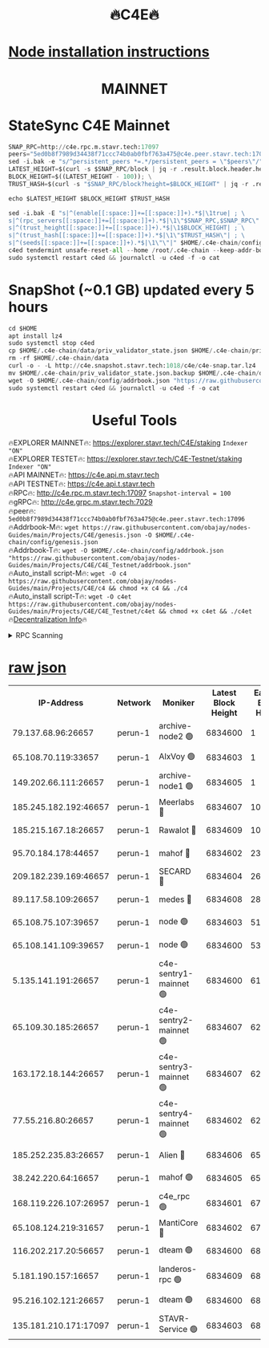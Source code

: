 <h1 align="center"> 🔥C4E🔥</h1>

[Node installation instructions](https://github.com/obajay/nodes-Guides/tree/main/Projects/C4E)
=

<h1 align="center"> MAINNET</h1>

# StateSync C4E Mainnet
```python
SNAP_RPC=http://c4e.rpc.m.stavr.tech:17097
peers="5ed0b8f7989d34438f71ccc74b0ab0fbf763a475@c4e.peer.stavr.tech:17096"
sed -i.bak -e "s/^persistent_peers *=.*/persistent_peers = \"$peers\"/" $HOME/.c4e-chain/config/config.toml
LATEST_HEIGHT=$(curl -s $SNAP_RPC/block | jq -r .result.block.header.height); \
BLOCK_HEIGHT=$((LATEST_HEIGHT - 100)); \
TRUST_HASH=$(curl -s "$SNAP_RPC/block?height=$BLOCK_HEIGHT" | jq -r .result.block_id.hash)

echo $LATEST_HEIGHT $BLOCK_HEIGHT $TRUST_HASH

sed -i.bak -E "s|^(enable[[:space:]]+=[[:space:]]+).*$|\1true| ; \
s|^(rpc_servers[[:space:]]+=[[:space:]]+).*$|\1\"$SNAP_RPC,$SNAP_RPC\"| ; \
s|^(trust_height[[:space:]]+=[[:space:]]+).*$|\1$BLOCK_HEIGHT| ; \
s|^(trust_hash[[:space:]]+=[[:space:]]+).*$|\1\"$TRUST_HASH\"| ; \
s|^(seeds[[:space:]]+=[[:space:]]+).*$|\1\"\"|" $HOME/.c4e-chain/config/config.toml
c4ed tendermint unsafe-reset-all --home /root/.c4e-chain --keep-addr-book
sudo systemctl restart c4ed && journalctl -u c4ed -f -o cat
```
# SnapShot (~0.1 GB) updated every 5 hours
```python
cd $HOME
apt install lz4
sudo systemctl stop c4ed
cp $HOME/.c4e-chain/data/priv_validator_state.json $HOME/.c4e-chain/priv_validator_state.json.backup
rm -rf $HOME/.c4e-chain/data
curl -o - -L http://c4e.snapshot.stavr.tech:1018/c4e/c4e-snap.tar.lz4 | lz4 -c -d - | tar -x -C $HOME/.c4e-chain --strip-components 2
mv $HOME/.c4e-chain/priv_validator_state.json.backup $HOME/.c4e-chain/data/priv_validator_state.json
wget -O $HOME/.c4e-chain/config/addrbook.json "https://raw.githubusercontent.com/obajay/nodes-Guides/main/Projects/C4E/addrbook.json"
sudo systemctl restart c4ed && journalctl -u c4ed -f -o cat
```
 <h1 align="center"> Useful Tools</h1>

🔥EXPLORER MAINNET🔥:  https://explorer.stavr.tech/C4E/staking            `Indexer "ON"` \
🔥EXPLORER TESTET🔥:   https://explorer.stavr.tech/C4E-Testnet/staking     `Indexer "ON"` \
🔥API MAINNET🔥:       https://c4e.api.m.stavr.tech \
🔥API TESTNET🔥:       https://c4e.api.t.stavr.tech \
🔥RPC🔥:               http://c4e.rpc.m.stavr.tech:17097                  `Snapshot-interval = 100` \
🔥gRPC🔥:              http://c4e.grpc.m.stavr.tech:7029 \
🔥peer🔥:              `5ed0b8f7989d34438f71ccc74b0ab0fbf763a475@c4e.peer.stavr.tech:17096` \
🔥Addrbook-M🔥:    ```wget https://raw.githubusercontent.com/obajay/nodes-Guides/main/Projects/C4E/genesis.json -O $HOME/.c4e-chain/config/genesis.json``` \
🔥Addrbook-T🔥:    ```wget -O $HOME/.c4e-chain/config/addrbook.json "https://raw.githubusercontent.com/obajay/nodes-Guides/main/Projects/C4E/C4E_Testnet/addrbook.json"``` \
🔥Auto_install script-M🔥: ```wget -O c4 https://raw.githubusercontent.com/obajay/nodes-Guides/main/Projects/C4E/c4 && chmod +x c4 && ./c4``` \
🔥Auto_install script-T🔥: ```wget -O c4et https://raw.githubusercontent.com/obajay/nodes-Guides/main/Projects/C4E/C4E_Testnet/c4et && chmod +x c4et && ./c4et``` \
🔥[Decentralization Info](https://github.com/obajay/StateSync-snapshots/tree/main/Projects/C4E/Decentralization)🔥




<details>
<summary>RPC Scanning</summary>

<h2 align="center"> We scan nodes in real time every 4 hours. And we provide the final result of RPC endpoints.
We cannot influence the operation of these nodes in any way. </h2>


```python
If Voting Power is higher than 0 --> then the Node is a validator of the network and may be subject to attack and be a potential threat to the chain.
```
```python
We marked such validators with a red symbol
```

</details>

[raw json](https://rpc-check.c4e.stavr.tech/c4e/rpc-c4e-result.json)
=



<table><tr><th>IP-Address</th><th>Network</th><th>Moniker</th><th>Latest Block Height</th><th>Earliest Block Height</th><th>Catching Up</th><th>Tx Index</th><th>Voting Power</th><th>Scan Time</th></tr><tr><td>79.137.68.96:26657</td><td>perun-1</td><td>archive-node2 🟢</td><td>6834600</td><td>1</td><td>False</td><td>on</td><td>0</td><td>2024-01-21T23:10:05.415333889UTC</td></tr><tr><td>65.108.70.119:33657</td><td>perun-1</td><td>AlxVoy 🟢</td><td>6834603</td><td>1</td><td>False</td><td>on</td><td>0</td><td>2024-01-21T23:10:22.181398767UTC</td></tr><tr><td>149.202.66.111:26657</td><td>perun-1</td><td>archive-node1 🟢</td><td>6834605</td><td>1</td><td>False</td><td>on</td><td>0</td><td>2024-01-21T23:10:38.214524172UTC</td></tr><tr><td>185.245.182.192:46657</td><td>perun-1</td><td>Meerlabs 🔴</td><td>6834607</td><td>1051501</td><td>False</td><td>on</td><td>527310</td><td>2024-01-21T23:10:45.668541921UTC</td></tr><tr><td>185.215.167.18:26657</td><td>perun-1</td><td>Rawalot 🔴</td><td>6834609</td><td>1090501</td><td>False</td><td>on</td><td>701423</td><td>2024-01-21T23:10:57.853353291UTC</td></tr><tr><td>95.70.184.178:44657</td><td>perun-1</td><td>mahof 🔴</td><td>6834602</td><td>2342001</td><td>False</td><td>off</td><td>1865533</td><td>2024-01-21T23:10:19.253858081UTC</td></tr><tr><td>209.182.239.169:46657</td><td>perun-1</td><td>SECARD 🔴</td><td>6834604</td><td>2616101</td><td>False</td><td>off</td><td>1136703</td><td>2024-01-21T23:10:33.493490079UTC</td></tr><tr><td>89.117.58.109:26657</td><td>perun-1</td><td>medes 🔴</td><td>6834608</td><td>2826001</td><td>False</td><td>off</td><td>1484927</td><td>2024-01-21T23:10:52.957259147UTC</td></tr><tr><td>65.108.75.107:39657</td><td>perun-1</td><td>node 🟢</td><td>6834603</td><td>5198801</td><td>False</td><td>on</td><td>0</td><td>2024-01-21T23:10:24.568676157UTC</td></tr><tr><td>65.108.141.109:39657</td><td>perun-1</td><td>node 🟢</td><td>6834600</td><td>5303301</td><td>False</td><td>on</td><td>0</td><td>2024-01-21T23:10:07.899239014UTC</td></tr><tr><td>5.135.141.191:26657</td><td>perun-1</td><td>c4e-sentry1-mainnet 🟢</td><td>6834600</td><td>6198001</td><td>False</td><td>on</td><td>0</td><td>2024-01-21T23:10:04.545050751UTC</td></tr><tr><td>65.109.30.185:26657</td><td>perun-1</td><td>c4e-sentry2-mainnet 🟢</td><td>6834607</td><td>6238301</td><td>False</td><td>on</td><td>0</td><td>2024-01-21T23:10:45.275501402UTC</td></tr><tr><td>163.172.18.144:26657</td><td>perun-1</td><td>c4e-sentry3-mainnet 🟢</td><td>6834607</td><td>6239001</td><td>False</td><td>on</td><td>0</td><td>2024-01-21T23:10:46.362988312UTC</td></tr><tr><td>77.55.216.80:26657</td><td>perun-1</td><td>c4e-sentry4-mainnet 🟢</td><td>6834602</td><td>6241001</td><td>False</td><td>on</td><td>0</td><td>2024-01-21T23:10:19.700207984UTC</td></tr><tr><td>185.252.235.83:26657</td><td>perun-1</td><td>Alien 🔴</td><td>6834606</td><td>6502501</td><td>False</td><td>on</td><td>1136703</td><td>2024-01-21T23:10:40.631442579UTC</td></tr><tr><td>38.242.220.64:16657</td><td>perun-1</td><td>mahof 🟢</td><td>6834605</td><td>6545801</td><td>False</td><td>off</td><td>0</td><td>2024-01-21T23:10:35.827599828UTC</td></tr><tr><td>168.119.226.107:26957</td><td>perun-1</td><td>c4e_rpc 🟢</td><td>6834601</td><td>6734601</td><td>False</td><td>on</td><td>0</td><td>2024-01-21T23:10:12.239404525UTC</td></tr><tr><td>65.108.124.219:31657</td><td>perun-1</td><td>MantiCore 🔴</td><td>6834602</td><td>6734602</td><td>False</td><td>off</td><td>193306</td><td>2024-01-21T23:10:18.771262371UTC</td></tr><tr><td>116.202.217.20:56657</td><td>perun-1</td><td>dteam 🟢</td><td>6834600</td><td>6800901</td><td>False</td><td>on</td><td>0</td><td>2024-01-21T23:10:04.773579500UTC</td></tr><tr><td>5.181.190.157:16657</td><td>perun-1</td><td>landeros-rpc 🟢</td><td>6834609</td><td>6823501</td><td>False</td><td>on</td><td>0</td><td>2024-01-21T23:10:57.478922630UTC</td></tr><tr><td>95.216.102.121:26657</td><td>perun-1</td><td>dteam 🟢</td><td>6834600</td><td>6828001</td><td>False</td><td>on</td><td>0</td><td>2024-01-21T23:10:05.095840011UTC</td></tr><tr><td>135.181.210.171:17097</td><td>perun-1</td><td>STAVR-Service 🟢</td><td>6834603</td><td>6832901</td><td>False</td><td>on</td><td>0</td><td>2024-01-21T23:10:24.912701593UTC</td></tr></table>
